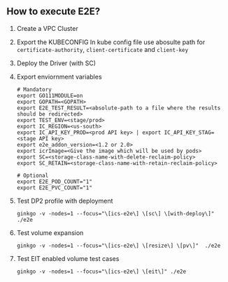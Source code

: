 ## How to execute E2E?

1. Create a VPC Cluster
2. Export the KUBECONFIG
   In kube config file use abosulte path for `certificate-authority`, `client-certificate` and `client-key`
3. Deploy the Driver (with SC)
4. Export enviornment variables
   ```
   # Mandatory
   export GO111MODULE=on
   export GOPATH=<GOPATH>
   export E2E_TEST_RESULT=<absolute-path to a file where the results should be redirected>
   export TEST_ENV=<stage/prod>
   export IC_REGION=<us-south>
   export IC_API_KEY_PROD=<prod API key> | export IC_API_KEY_STAG=<stage API key>
   export e2e_addon_version=<1.2 or 2.0>
   export icrImage=<Give the image which will be used by pods>
   export SC=<storage-class-name-with-delete-reclaim-policy>
   export SC_RETAIN=<storage-class-name-with-retain-reclaim-policy>

   # Optional
   export E2E_POD_COUNT="1"
   export E2E_PVC_COUNT="1"
   ```

5. Test DP2 profile with deployment
   ```
   ginkgo -v -nodes=1 --focus="\[ics-e2e\] \[sc\] \[with-deploy\]"  ./e2e
   ```
6. Test volume expansion
   ```
   ginkgo -v -nodes=1 --focus="\[ics-e2e\] \[resize\] \[pv\]"  ./e2e
   ```
7. Test EIT enabled volume test cases
   ```
   ginkgo -v -nodes=1 --focus="\[ics-e2e\] \[eit\]" ./e2e
   ```
